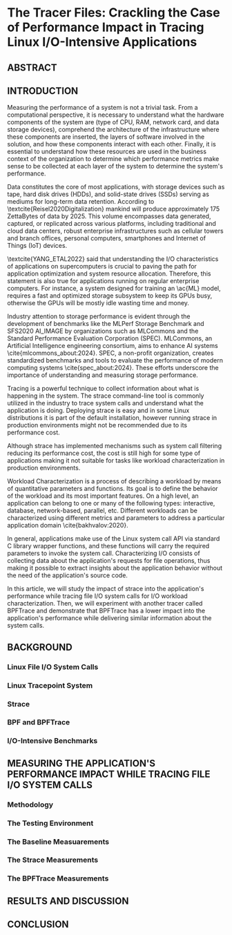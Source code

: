 # The Tracer Files: Crackling the Case of Performance Impact in Tracing Linux I/O-Intensive Applications

## ABSTRACT

## INTRODUCTION

Measuring the performance of a system is not a trivial task. From a computational perspective, it is necessary to understand what the hardware components of the system are (type of CPU, RAM, network card, and data storage devices), comprehend the architecture of the infrastructure where these components are inserted, the layers of software involved in the solution, and how these components interact with each other. Finally, it is essential to understand how these resources are used in the business context of the organization to determine which performance metrics make sense to be collected at each layer of the system to determine the system's performance.

Data constitutes the core of most applications, with storage devices such as tape, hard disk drives (HDDs), and solid-state drives (SSDs) serving as mediums for long-term data retention. According to \textcite{Reisel2020Digitalization} mankind will produce approximately 175 ZettaBytes of data by 2025. This volume encompasses data generated, captured, or replicated across various platforms, including traditional and cloud data centers, robust enterprise infrastructures such as cellular towers and branch offices, personal computers, smartphones and Internet of Things (IoT) devices.

\textcite{YANG_ETAL2022} said that understanding the I/O characteristics of applications on supercomputers is crucial to paving the path for application optimization and system resource allocation. Therefore, this statement is also true for applications running on regular enterprise computers. For instance, a system designed for training an \ac{ML} model, requires a fast and optimized storage subsystem to keep its GPUs busy, otherwise the GPUs will be mostly idle wasting time and money.

Industry attention to storage performance is evident through the development of benchmarks like the MLPerf Storage Benchmark and SFS2020 AI\_IMAGE by organizations such as MLCommons and the Standard Performance Evaluation Corporation (SPEC). MLCommons, an Artificial Intelligence engineering consortium, aims to enhance AI systems \cite{mlcommons_about:2024}. SPEC, a non-profit organization, creates standardized benchmarks and tools to evaluate the performance of modern computing systems \cite{spec_about:2024}. These efforts underscore the importance of understanding and measuring storage performance.

Tracing is a powerful technique to collect information about what is happening in the system. The strace command-line tool is commonly utilized in the industry to trace system calls and understand what the application is doing. Deploying strace is easy and in some Linux distributions it is part of the default installation, however running strace in production environments might not be recommended due to its performance cost.

Although strace has implemented mechanisms such as system call filtering reducing its performance cost, the cost is still high for some type of applications making it not suitable for tasks like workload characterization in production environments.

Workload Characterization is a process of describing a workload by means of quantitative parameters and functions. Its goal is to define the behavior of the workload and its most important features. On a high level, an application can belong to one or many of the following types: interactive, database, network-based, parallel, etc. Different workloads can be characterized using different metrics and parameters to address a particular application domain \cite{bakhvalov:2020}.

In general, applications make use of the Linux system call API via standard C library wrapper functions, and these functions will carry the required parameters to invoke the system call. Characterizing I/O consists of collecting data about the application's requests for file operations, thus making it possible to extract insights about the application behavior without the need of the application's source code.

In this article, we will study the impact of strace into the application's performance while tracing file I/O system calls for I/O workload characterization. Then, we will experiment with another tracer called BPFTrace and demonstrate that BPFTrace has a lower impact into the application's performance while delivering similar information about the system calls.

## BACKGROUND

### Linux File I/O System Calls

### Linux Tracepoint System

### Strace

### BPF and BPFTrace

### I/O-Intensive Benchmarks

## MEASURING THE APPLICATION'S PERFORMANCE IMPACT WHILE TRACING FILE I/O SYSTEM CALLS

### Methodology

### The Testing Environment

### The Baseline Measuarements

### The Strace Measurements

### The BPFTrace Measurements

## RESULTS AND DISCUSSION

## CONCLUSION
